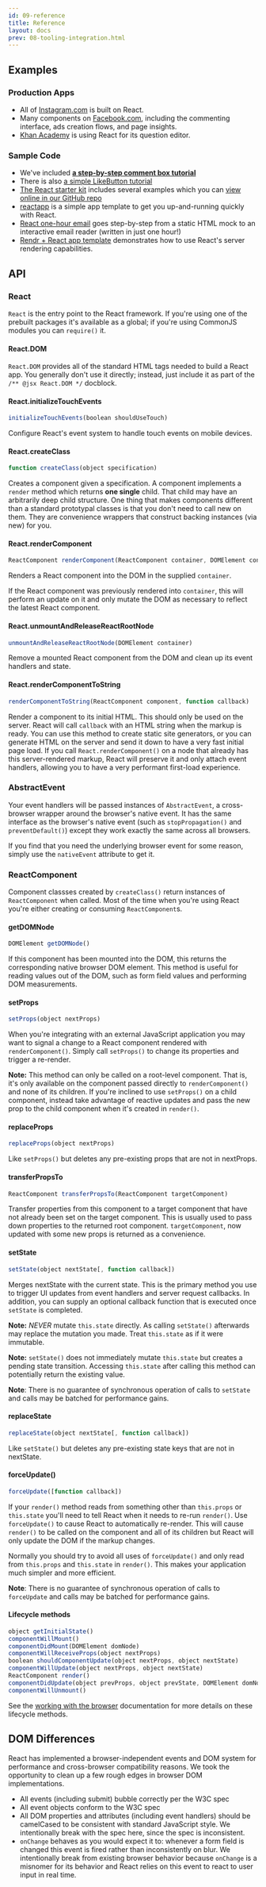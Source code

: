 ```yaml
---
id: 09-reference
title: Reference
layout: docs
prev: 08-tooling-integration.html
---
```

## Examples

### Production Apps

* All of [Instagram.com](http://instagram.com/) is built on React.
* Many components on [Facebook.com](http://www.facebook.com/), including the commenting interface, ads creation flows, and page insights.
* [Khan Academy](http://khanacademy.org/) is using React for its question editor.

### Sample Code

* We've included **[a step-by-step comment box tutorial](./tutorial.md)**
* There is also [a simple LikeButton tutorial](./likebutton/)
* [The React starter kit](/react/downloads.md) includes several examples which you can [view online in our GitHub repo](https://github.com/facebook/react/tree/master/examples/)
* [reactapp](https://github.com/jordwalke/reactapp) is a simple app template to get you up-and-running quickly with React.
* [React one-hour email](https://github.com/petehunt/react-one-hour-email/commits/master) goes step-by-step from a static HTML mock to an interactive email reader (written in just one hour!)
* [Rendr + React app template](https://github.com/petehunt/rendr-react-template/) demonstrates how to use React's server rendering capabilities.

## API

### React

`React` is the entry point to the React framework. If you're using one of the prebuilt packages it's available as a global; if you're using CommonJS modules you can `require()` it.

#### React.DOM

`React.DOM` provides all of the standard HTML tags needed to build a React app. You generally don't use it directly; instead, just include it as part of the `/** @jsx React.DOM */` docblock.

#### React.initializeTouchEvents

```javascript
initializeTouchEvents(boolean shouldUseTouch)
```

Configure React's event system to handle touch events on mobile devices.

#### React.createClass

```javascript
function createClass(object specification)
```

Creates a component given a specification. A component implements a `render` method which returns **one single** child. That child may have an arbitrarily deep child structure. One thing that makes components different than a standard prototypal classes is that you don't need to call new on them. They are convenience wrappers that construct backing instances (via new) for you.

#### React.renderComponent

```javascript
ReactComponent renderComponent(ReactComponent container, DOMElement container)
```

Renders a React component into the DOM in the supplied `container`.

If the React component was previously rendered into `container`, this will perform an update on it and only mutate the DOM as necessary to reflect the latest React component.

#### React.unmountAndReleaseReactRootNode

```javascript
unmountAndReleaseReactRootNode(DOMElement container)
```

Remove a mounted React component from the DOM and clean up its event handlers and state.

#### React.renderComponentToString

```javascript
renderComponentToString(ReactComponent component, function callback)
```

Render a component to its initial HTML. This should only be used on the server. React will call `callback` with an HTML string when the markup is ready. You can use this method to create static site generators, or you can generate HTML on the server and send it down to have a very fast initial page load. If you call `React.renderComponent()` on a node that already has this server-rendered markup, React will preserve it and only attach event handlers, allowing you to have a very performant first-load experience.

### AbstractEvent

Your event handlers will be passed instances of `AbstractEvent`, a cross-browser wrapper around the browser's native event. It has the same interface as the browser's native event (such as `stopPropagation()` and `preventDefault()`) except they work exactly the same across all browsers.

If you find that you need the underlying browser event for some reason, simply use the `nativeEvent` attribute to get it.

### ReactComponent

Component classses created by `createClass()` return instances of `ReactComponent` when called. Most of the time when you're using React you're either creating or consuming `ReactComponent`s.

#### getDOMNode

```javascript
DOMElement getDOMNode()
```

If this component has been mounted into the DOM, this returns the corresponding native browser DOM element. This method is useful for reading values out of the DOM, such as form field values and performing DOM measurements.

#### setProps

```javascript
setProps(object nextProps)
```

When you're integrating with an external JavaScript application you may want to signal a change to a React component rendered with `renderComponent()`. Simply call `setProps()` to change its properties and trigger a re-render.

**Note:** This method can only be called on a root-level component. That is, it's only available on the component passed directly to `renderComponent()` and none of its children. If you're inclined to use `setProps()` on a child component, instead take advantage of reactive updates and pass the new prop to the child component when it's created in `render()`.

#### replaceProps

```javascript
replaceProps(object nextProps)
```

Like `setProps()` but deletes any pre-existing props that are not in nextProps.

#### transferPropsTo

```javascript
ReactComponent transferPropsTo(ReactComponent targetComponent)
```

Transfer properties from this component to a target component that have not already been set on the target component. This is usually used to pass down properties to the returned root component. `targetComponent`, now updated with some new props is returned as a convenience.

#### setState

```javascript
setState(object nextState[, function callback])
```

Merges nextState with the current state. This is the primary method you use to trigger UI updates from event handlers and server request callbacks.  In addition, you can supply an optional callback function that is executed once `setState` is completed.

**Note:** *NEVER* mutate `this.state` directly. As calling `setState()` afterwards may replace the mutation you made. Treat `this.state` as if it were immutable.

**Note:** `setState()` does not immediately mutate `this.state` but creates a pending state transition. Accessing `this.state` after calling this method can potentially return the existing value.

**Note**: There is no guarantee of synchronous operation of calls to `setState` and calls may be batched for performance gains.

#### replaceState

```javascript
replaceState(object nextState[, function callback])
```

Like `setState()` but deletes any pre-existing state keys that are not in nextState.

#### forceUpdate()

```javascript
forceUpdate([function callback])
```

If your `render()` method reads from something other than `this.props` or `this.state` you'll need to tell React when it needs to re-run `render()`. Use `forceUpdate()` to cause React to automatically re-render. This will cause `render()` to be called on the component and all of its children but React will only update the DOM if the markup changes.

Normally you should try to avoid all uses of `forceUpdate()` and only read from `this.props` and `this.state` in `render()`. This makes your application much simpler and more efficient.

**Note**: There is no guarantee of synchronous operation of calls to `forceUpdate` and calls may be batched for performance gains.

#### Lifecycle methods

```javascript
object getInitialState()
componentWillMount()
componentDidMount(DOMElement domNode)
componentWillReceiveProps(object nextProps)
boolean shouldComponentUpdate(object nextProps, object nextState)
componentWillUpdate(object nextProps, object nextState)
ReactComponent render()
componentDidUpdate(object prevProps, object prevState, DOMElement domNode)
componentWillUnmount()
```

See the [working with the browser](./07-working-with-the-browser.html) documentation for more details on these lifecycle methods.

## DOM Differences

React has implemented a browser-independent events and DOM system for performance and cross-browser compatibility reasons. We took the opportunity to clean up a few rough edges in browser DOM implementations.

* All events (including submit) bubble correctly per the W3C spec
* All event objects conform to the W3C spec
* All DOM properties and attributes (including event handlers) should be camelCased to be consistent with standard JavaScript style. We intentionally break with the spec here, since the spec is inconsistent.
* `onChange` behaves as you would expect it to: whenever a form field is changed this event is fired rather than inconsistently on blur. We intentionally break from existing browser behavior because `onChange` is a misnomer for its behavior and React relies on this event to react to user input in real time.
